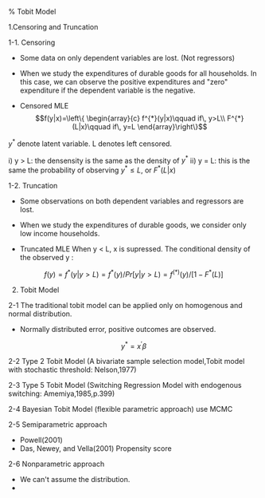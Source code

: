 % Tobit Model

1.Censoring and Truncation

1-1. Censoring
* Some data on only dependent variables are lost. (Not regressors)
* When we study the expenditures of durable goods for all households. In this case, we can observe the positive expenditures and "zero" expenditure if the dependent variable is the negative.


* Censored MLE
$$f(y|x)=\left\{ \begin{array}{c}
f^{*}(y|x)\qquad if\, y>L\\
F^{*}(L|x)\qquad if\, y=L
\end{array}\right\}$$

$y^{*}$ denote latent variable. L denotes left censored.

i)  y > L: the densensity is the same as the density of $y^{*}$
ii) y = L: this is the same the probability of observing $y^{*}\leq L$, or $F^{*}(L|x)$







1-2. Truncation
* Some observations on both dependent variables and regressors are lost.
* When we study the expenditures of durable goods, we consider only low income households.

* Truncated MLE
When y < L, x is supressed. 
The conditional density of the observed y :

$$f(y)=f^{*}(y|y>L)
    =f^{*}(y)/Pr[y|y>L)
    =f^(*)(y)/[1-F^{*}(L)]$$
 


2. Tobit Model

2-1 The traditional tobit model can be applied only on homogenous and normal distribution.

* Normally distributed error, positive outcomes are observed.

$$y^{*}=x^{'}\beta$$



2-2 Type 2 Tobit Model (A bivariate sample selection model,Tobit model with stochastic threshold: Nelson,1977)

2-3 Type 5 Tobit Model (Switching Regression Model with endogenous switching: Amemiya,1985,p.399)

2-4 Bayesian Tobit Model (flexible parametric approach)
use MCMC 
 
2-5 Semiparametric approach

* Powell(2001)
* Das, Newey, and Vella(2001)
  Propensity  score

2-6 Nonparametric approach

* We can't assume the distribution.
* 


  
  
  
